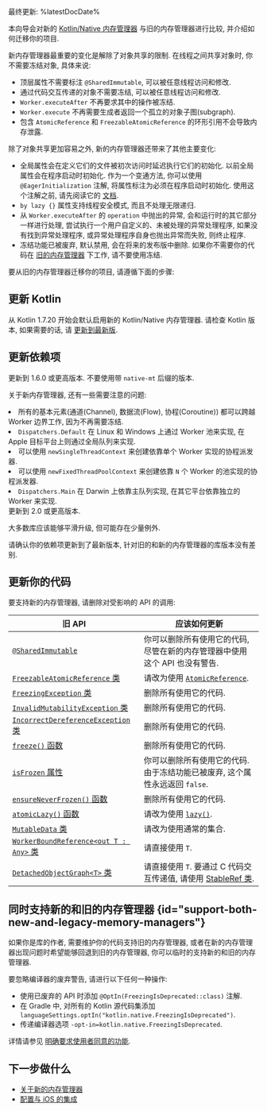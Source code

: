[//]: # (title: 迁移到新的内存管理器)

最终更新: %latestDocDate%

本向导会对新的 [Kotlin/Native 内存管理器](native-memory-manager.md) 与旧的内存管理器进行比较, 并介绍如何迁移你的项目.

新内存管理器最重要的变化是解除了对象共享的限制.
在线程之间共享对象时, 你不需要冻结对象, 具体来说:

* 顶层属性不需要标注 `@SharedImmutable`, 可以被任意线程访问和修改.
* 通过代码交互传递的对象不需要冻结, 可以被任意线程访问和修改.
* `Worker.executeAfter` 不再要求其中的操作被冻结.
* `Worker.execute` 不再需要生成者返回一个孤立的对象子图(subgraph).
* 包含 `AtomicReference` 和 `FreezableAtomicReference` 的环形引用不会导致内存泄露.

除了对象共享更加容易之外, 新的内存管理器还带来了其他主要变化:

* 全局属性会在定义它们的文件被初次访问时延迟执行它们的初始化. 以前全局属性会在程序启动时初始化.
  作为一个变通方法, 你可以使用 `@EagerInitialization` 注解, 将属性标注为必须在程序启动时初始化.
  使用这个注解之前, 请先阅读它的 [文档](https://kotlinlang.org/api/latest/jvm/stdlib/kotlin.native/-eager-initialization/).
* `by lazy {}` 属性支持线程安全模式, 而且不处理无限递归.
* 从 `Worker.executeAfter` 的 `operation` 中抛出的异常, 会和运行时的其它部分一样进行处理,
  尝试执行一个用户自定义的、未被处理的异常处理程序, 如果没有找到异常处理程序, 或异常处理程序自身也抛出异常而失败, 则终止程序.
* 冻结功能已被废弃, 默认禁用, 会在将来的发布版中删除.
  如果你不需要你的代码在 [旧的内存管理器](#support-both-new-and-legacy-memory-managers) 下工作, 请不要使用冻结.

要从旧的内存管理器迁移你的项目, 请遵循下面的步骤:

## 更新 Kotlin

从 Kotlin 1.7.20 开始会默认启用新的 Kotlin/Native 内存管理器.
请检查 Kotlin 版本, 如果需要的话, 请 [更新到最新版](releases.md#update-to-a-new-release).

## 更新依赖项

<deflist style="medium">
    <def title="kotlinx.coroutines">
        <p>
            更新到 1.6.0 或更高版本. 不要使用带 <code>native-mt</code> 后缀的版本.
        </p>
        <p>
            关于新内存管理器, 还有一些需要注意的问题:
        </p>
        <list>
            <li>所有的基本元素(通道(Channel), 数据流(Flow), 协程(Coroutine)) 都可以跨越 Worker 边界工作, 因为不再需要冻结.</li>
            <li><code>Dispatchers.Default</code> 在 Linux 和 Windows 上通过 Worker 池来实现, 在 Apple 目标平台上则通过全局队列来实现.</li>
            <li>可以使用 <code>newSingleThreadContext</code> 来创建依靠单个 Worker 实现的协程派发器.</li>
            <li>可以使用 <code>newFixedThreadPoolContext</code> 来创建依靠 <code>N</code> 个 Worker 的池实现的协程派发器.</li>
            <li><code>Dispatchers.Main</code> 在 Darwin 上依靠主队列实现, 在其它平台依靠独立的 Worker 来实现.</li>
        </list>
    </def>
    <def title="Ktor">
        更新到 2.0 或更高版本.
    </def>
    <def title="其他依赖项">
        <p>
            大多数库应该能够平滑升级, 但可能存在少量例外.
        </p>
        <p>
            请确认你的依赖项更新到了最新版本, 针对旧的和新的内存管理器的库版本没有差别.
        </p>
    </def>
</deflist>

## 更新你的代码

要支持新的内存管理器, 请删除对受影响的 API 的调用:

| 旧 API                                                                                                                                           | 应该如何更新                                                                                                                       |
|-------------------------------------------------------------------------------------------------------------------------------------------------|------------------------------------------------------------------------------------------------------------------------------|
| [`@SharedImmutable`](https://kotlinlang.org/api/latest/jvm/stdlib/kotlin.native.concurrent/-shared-immutable/)                                  | 你可以删除所有使用它的代码, 尽管在新的内存管理器中使用这个 API 也没有警告.                                                                                    |
| [`FreezableAtomicReference` 类](https://kotlinlang.org/api/latest/jvm/stdlib/kotlin.native.concurrent/-freezable-atomic-reference/)              | 请改为使用 [`AtomicReference`](https://kotlinlang.org/api/latest/jvm/stdlib/kotlin.native.concurrent/-atomic-reference/).         |
| [`FreezingException` 类](https://kotlinlang.org/api/latest/jvm/stdlib/kotlin.native.concurrent/-freezing-exception/)                         | 删除所有使用它的代码.                                                                                                                  |                                                                                                      |
| [`InvalidMutabilityException` 类](https://kotlinlang.org/api/latest/jvm/stdlib/kotlin.native.concurrent/-invalid-mutability-exception/)      | 删除所有使用它的代码.                                                                                                                  |
| [`IncorrectDereferenceException` 类](https://kotlinlang.org/api/latest/jvm/stdlib/kotlin.native/-incorrect-dereference-exception/)           | 删除所有使用它的代码.                                                                                                                  |
| [`freeze()` 函数](https://kotlinlang.org/api/latest/jvm/stdlib/kotlin.native.concurrent/freeze.html)                                          | 删除所有使用它的代码.                                                                                                                  |
| [`isFrozen` 属性](https://kotlinlang.org/api/latest/jvm/stdlib/kotlin.native.concurrent/is-frozen.html)                                       | 你可以删除所有使用它的代码. 由于冻结功能已被废弃, 这个属性永远返回 `false`.                                                                                 |                                                                                                                  
| [`ensureNeverFrozen()` 函数](https://kotlinlang.org/api/latest/jvm/stdlib/kotlin.native.concurrent/ensure-never-frozen.html)                  | 删除所有使用它的代码.                                                                                                                  |
| [`atomicLazy()` 函数](https://kotlinlang.org/api/latest/jvm/stdlib/kotlin.native.concurrent/atomic-lazy.html)                                 | 请改为使用 [`lazy()`](https://kotlinlang.org/api/latest/jvm/stdlib/kotlin/lazy.html).                                             |
| [`MutableData` 类](https://kotlinlang.org/api/latest/jvm/stdlib/kotlin.native.concurrent/-mutable-data/)                                     | 请改为使用通常的集合.                                                                                                                  |
| [`WorkerBoundReference<out T : Any>` 类](https://kotlinlang.org/api/latest/jvm/stdlib/kotlin.native.concurrent/-worker-bound-reference/) | 请直接使用 `T`.                                                                                                                   |
| [`DetachedObjectGraph<T>` 类](https://kotlinlang.org/api/latest/jvm/stdlib/kotlin.native.concurrent/-detached-object-graph/)             | 请直接使用 `T`. 要通过 C 代码交互传递值, 请使用 [StableRef 类](https://kotlinlang.org/api/latest/jvm/stdlib/kotlinx.cinterop/-stable-ref/). |

## 同时支持新的和旧的内存管理器 {id="support-both-new-and-legacy-memory-managers"}

如果你是库的作者, 需要维护你的代码支持旧的内存管理器, 或者在新的内存管理器出现问题时希望能够回退到旧的内存管理器,
你可以临时的支持新的和旧的内存管理器.

要忽略编译器的废弃警告, 请进行以下任何一种操作:

* 使用已废弃的 API 时添加 `@OptIn(FreezingIsDeprecated::class)` 注解.
* 在 Gradle 中, 对所有的 Kotlin 源代码集添加 `languageSettings.optIn("kotlin.native.FreezingIsDeprecated")`.
* 传递编译器选项 `-opt-in=kotlin.native.FreezingIsDeprecated`.

详情请参见 [明确要求使用者同意的功能](opt-in-requirements.md).

## 下一步做什么

* [关于新的内存管理器](native-memory-manager.md)
* [配置与 iOS 的集成](native-ios-integration.md)
